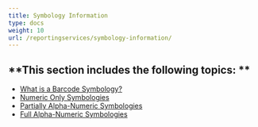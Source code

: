 ```yaml
---
title: Symbology Information
type: docs
weight: 10
url: /reportingservices/symbology-information/
---
```


**This section includes the following topics: 
**
----------------------------------------------
- [What is a Barcode Symbology?](/barcode/reportingservices/what-is-a-barcode-symbology/)
- [Numeric Only Symbologies](/barcode/reportingservices/numeric-only-symbologies/)
- [Partially Alpha-Numeric Symbologies](/barcode/reportingservices/partially-alphanumeric-symbologies/)
- [Full Alpha-Numeric Symbologies](/barcode/reportingservices/fully-alphanumeric-symbologies/)
